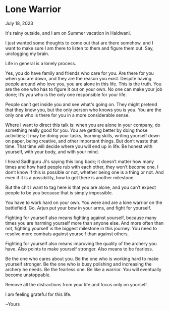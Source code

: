 # Lone Warrior

July 18, 2023

It's rainy outside, and I am on Summer vacation in Haldwani.

I just wanted some thoughts to come out that are there somehow, and I want to make sure I am there to listen to them and figure them out. Say, unclogging my brain.

Life in general is a lonely process. 

Yes, you do have family and friends who care for you. Are there for you when you are down, and they are the reason you exist. Despite having people around who love you, you are alone in this life. This is the truth. You are the one who has to figure it out on your own. No one can make your job done; It’s you who is the only one responsible for your life.

People can’t get inside you and see what's going on. They might pretend that they know you, but the only person who knows you is you. You are the only one who is there for you in a more considerable sense.

Where I want to direct this talk is: when you are alone in your company, do something really good for you. You are getting better by doing those activities; it may be doing your tasks, learning skills, writing yourself down on paper, being creative, and other important things. But don’t waste that time. That time will decide where you will end up in life. Be honest with yourself, with your body, and with your mind.

I heard Sadhguru Ji's saying this long back; it doesn’t matter how many times and how hard people rub with each other, they won’t become one. I don’t know if this is possible or not, whether being one is a thing or not. And even if it is a possibility, how to get there is another milestone.

But the chit I want to tag here is that you are alone, and you can’t expect people to be you because that is simply impossible.

You have to work hard on your own. You were and are a lone warrior on the battlefield. Go, Arjun put your bow in your arms, and fight for yourself.

Fighting for yourself also means fighting against yourself, because many times you are harming yourself more than anyone else. And more often than not, fighting yourself is the biggest milestone in this journey. You need to resolve more combats against yourself than against others.

Fighting for yourself also means improving the quality of the archery you have. Also points to make yourself stronger. Also means to be fearless.

Be the one who cares about you. Be the one who is working hard to make yourself stronger. Be the one who is busy polishing and increasing the archery he needs. Be the fearless one. Be like a warrior. You will eventually become unstoppable.

Remove all the distractions from your life and focus only on yourself.

I am feeling grateful for this life.

~Yours
